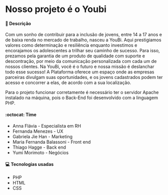 # Nosso projeto é o Youbi

#### :page_with_curl: Descrição
Com um sonho de contribuir para a inclusão de jovens, entre 14 a 17 anos e de baixa renda no mercado de trabalho, nasceu a YouBi. 
Aqui prestigiamos valores como determinação e resiliência enquanto investimos e encorajamos os adolescentes a trilhar seu caminho de sucesso. Para isso, prezamos pela garantia de um produto de qualidade com suporte e descontração, por meio da comunicação personalizada com cada um de nossos clientes. 
Na YouBi, você é o futuro e nossa missão é deslanchar todo esse sucesso!
A Plataforma oferece um espaço onde as empresas parceiras divulgam suas oportunidades, e os jovens cadastrados podem ter acesso e concorrer a elas, de acordo com a sua localização.

Para o projeto funcionar corretamente é necessário ter o servidor Apache instalado na máquina, pois o Back-End foi desenvolvido com a linguagem PHP. 


#### :octocat: Time
* Anna Flávia - Especialista em RH
* Fernanda Menezes - UX
* Gabriela Jie Han - Marketing
* Maria Fernanda Balassoni - Front end
* Thiago Hagge - Back end
* Yumi Morimoto - Negócios

#### :computer: Tecnologias usadas
* PHP
* HTML
* CSS
